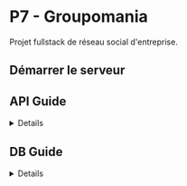 # P7 - Groupomania
Projet fullstack de réseau social d'entreprise. 

## Démarrer le serveur

## API Guide
<details>

### User
* **POST** /users/signup  
Crée un nouvel utilisateur et l'ajoute à la table Users    
  
**req**: {  
  username: string,  
  password: string,  
  email: string,  
  first_name: string,  
  last_name: string,  
  bio: string  
}  
*exemple*: {  
  username: 'a.dupont',  
  password: '425SFHjs6/',  
  email: 'a.dupont@mail.com',  
  first_name: 'Alain',  
  last_name: 'Dupont',  
  bio: 'Moi c'est Alain, responsable de la manutention chez Groupomania!'  
}
  
**res**: **200 OK** {  
  message: 'Utilisateur créé'  
}  
*erreurs possibles*:  
`* 400 Bad Request: utilisateur déjà existant`  
`* 400 Bad Request: utilisation de caractères non autorisés`  
  
* **POST** /users/login  
Va chercher l'utilisateur dans la table Users, puis retourne un token de session  
  
**req**: {  
  username: string,  
  password: string  
}  
*exemple*: {  
  username: 'a.dupont' || 'a.dupont@mail.com',  
  password: '425SFHjs6/'  
}  
  
**res**: **200 OK** {  
  user_id: number,  
  token: string  
}  
*erreurs possibles*:  
`* 401 Unauthorized: utilisateur inexistant`  
`* 401 Unauthorized: mot de passe erroné`  
  
* **GET** /users/:id  
Récupère les informations de l'utilisateur correspondant à l'id donné  
  
**req**: -  
  
**res**: **200 OK** {  
  id: number,  
  username: string,  
  first_name: string,  
  last_name: string,  
  bio: string,  
  profile_picture: string  
}  
*erreurs possibles*:  
`* 404 Not Found: aucun utilisateur ne correspondant à cet identifiant`  
   
* **PUT** /users/:id  
Met à jour les infos de l'utilisateur dans la table Users  
  
**req**: {  
  user_id: number,  
  first_name: string,  
  last_name: string,  
  bio: string,  
  profile_picture: string  
}  
*exemple*: {  
  user_id: 123,  
  first_name: 'Georges',  
  last_name: 'Durand',  
  bio: 'Je m'appelle Georges, je travaille dans le département RH.',  
  profile_picture: 'https://host.new-pic.jpeg'  
}  
  
**res**: **200 OK** {  
  message: 'Informations mises à jour'  
}  
*erreurs possibles*:  
`* 400 Bad Request: un champ contient des caractères non autorisés`  
  
* **DELETE** /users/:id  
Supprime l'utilisateur de la base de données  
  
**req**: {  
  user_id: number,  
  password: string  
}  
*exemple*: {  
  user_id: 123,  
  password: '425SFHjs6/'  
}  
  
**res**: **200 OK** {  
  message: 'Utilisateur supprimé'  
}  
*erreurs possibles*:  
`* 401 Unauthorized: mot de passe erroné`  
  
### Topic
* **GET** /topics  
Récupère la liste de tous les objets Topic de la base de données  
  
**req**: -  
  
**res**: **200 OK** [  
  {topic1},  
  {topic2},  
  ...  
]   
  
* **GET** /topics/:id  
Récupère l'objet Topic correspondant à l'id passé en paramètre  
  
**req**: -  
  
**res**: **200 OK** {  
  id: number,  
  author_id: number,  
  name: string,  
  description: string  
}  
  
* **POST** /topics  
Crée un nouveau topic et l'ajoute à la table Topics  
  
**req**: {  
  author_id: number,  
  name: string,  
  description: string  
}  
*exemple*: {  
  author_id: 123,  
  name: 'Animaux',  
  description: 'Ce forum concerne les animaux'  
}  
  
**res**: **200 OK** {  
  message: 'Topic créé'  
}  
*erreurs possibles*:  
`* 400 Bad Request: un champ contient des caractères non autorisés`  
`* 400 Bad Request: un champ requis n'est pas rempli`  
  
* **DELETE** /topics/:id  
Supprime un topic de la base de données (possible seulement pour le créateur du topic)  
  
**req**: {  
  id: number,  
  user_id: number  
}  
*exemple*: {  
  id: 15,  
  user_id: 123  
}  
  
**res**: **200 OK** {  
  message: 'Topic supprimé'  
}  
*erreurs possibles*:  
`* 401 Unauthorized: vous n'avez pas les droits nécessaires à la suppression de ce topic`  
  
### Post
* **POST** /topics/:id/posts  
Crée un nouveau post et l'ajoute à la table Posts  
  
**req**: {  
  author_id: number,  
  topic_id: number,  
  content: string  
}  
*exemple*: {  
  author_id: 123,  
  topic_id: 15,  
  content: "J'adore mon chien"  
}  
  
**res**: **200 OK** {  
  message: 'Post créé'  
}  
*erreurs possibles*:  
`* 400 Bad Request: un champ contient des caractères non autorisés`  
`* 400 Bad Request: un champ requis n'est pas rempli`  
  
* **GET** /topics/:id/posts  
Récupère la liste de tous les objets post (contenant toutes les infos nécessaires à l'affichage des posts) pour le topic donné  
  
**req**: -  
  
**res**: **200 OK** [  
  {post1},  
  {post2},  
  ...  
]  
  
* **GET** /topics/:id/posts/:id  
Retourne le post (avec les infos liées nécessaires au bon affichage du post récupérées d'autres tables) correspondant à l'id donné pour un topic donné  
  
**req**: -  
  
**res**: **200 OK** {  
  id: number,  
  topic_id: number,  
  author_id: number,  
  author_username: string,  
  author_firstName: string,  
  author_lastName: string,  
  date_publication: string,  
  content: string,  
  likes: number,  
  dislikes: number,  
  has_liked: array,  
  has_disliked: array,  
  number_of_comments: number  
}  
*erreurs possibles*:  
`* 404 Not Found: la ressource demandée n'existe pas`  
    
* **PUT** /topics/:id/posts/:id  
Met à jour le post donné dans la base de données (possible seulement pour le créateur du post)  
  
**req**: {  
  id: number,  
  topic_id: number,  
  user_id: number,  
  content: string  
}  
*exemple*: {  
  id: 456,  
  topic_id: 15,  
  user_id: 123,  
  content: "J'adore vraiment mon chien"  
}  
  
**res**: **200 OK** {  
  message: 'Post mis à jour'  
}  
*erreurs possibles*:  
`* 400 Bad Request: un champ contient des caractères non autorisés`  
`* 401 Unauthorized: vous n'avez pas l'autorisation requise pour effectuer cette opération`  
  
* **DELETE** /topics/:id/posts/:id  
Supprime le post de la base de données (possible seulement pour le créateur du post)  
  
**req**: {  
  id: number,  
  topic_id: number,  
  user_id: number,  
}  
*exemple*: {  
  id: 456,  
  topic_id: 15,  
  user_id: 123  
}  
  
**res**: **200 OK** {  
  message: 'Post supprimé'  
}
*erreurs possibles*:  
`* 404 Not Found: la ressource demandée n'existe pas`  
`* 401 Unauthorized: vous n'avez pas l'autorisation requise pour effectuer cette opération`  
  
* **POST** /topics/:id/posts/:id/like  
Met à jour les informations concernant les likes du post donné dans la base de données  
*Le paramètre like prend 3 valeurs possibles: -1 (dislike), 0 (neutre), 1 (like)*  
  
**req**: {  
  id: number,  
  topic_id: number,  
  user_id: number,  
  like: number  
}  
*exemple*: {  
  id: 456,  
  topic_id: 15,  
  user_id: 175,  
  like: 1  
}  
  
**res**: **200 OK** {  
  message: 'Post mis à jour avec la nouvelle réaction'  
}  
  
### Comment
* **POST** /topics/:id/posts/:id/comments  
Crée un nouveau commentaire pour le post et l'ajoute à la table Comments  
  
**req**: {  
  author_id: number,  
  post_id: number,  
  content: string  
}  
*exemple*: {  
  author_id: 175,  
  post_id: 456,  
  content: "Comment s'appelle ton chien?"  
}  
  
**res**: **200 OK** {  
  message: 'Commentaire créé'  
}  
*erreurs possibles*:  
`* 400 Bad Request: un champ contient des caractères non autorisés`  
`* 400 Bad Request: un champ requis n'est pas rempli`  
  
* **GET** /topics/:id/posts/:id/comments  
Récupère la liste de tous les objets comment pour le post donné  
  
**req**: -  
  
**res**: **200 OK** [  
  {comment1},  
  {comment2},  
  ...  
]  
  
* **GET** /topics/:id/posts/:id/comments/:id  
Retourne le commentaire correspondant à l'id donné pour un post donné  
  
**req**: -  
  
**res**: **200 OK** {  
  id: number,  
  post_id: number,  
  author_id: number,  
  author_username: string,  
  author_firstName: string,  
  author_lastName: string,  
  date_publication: string,  
  content: string,  
  likes: number,  
  dislikes: number,  
  has_liked: array,  
  has_disliked: array,  
}  
*erreurs possibles*:  
`* 404 Not Found: la ressource demandée n'existe pas`  
    
* **PUT** /topics/:id/posts/:id/comments/:id    
Met à jour le commentaire donné dans la base de données (possible seulement pour le créateur du commentaire)  
  
**req**: {  
  id: number,  
  post_id: number,  
  user_id: number,  
  content: string  
}  
*exemple*: {  
  id: 3,  
  post_id: 456,  
  user_id: 175,  
  content: "Comment s'appelle ce joli chien?"  
}  
  
**res**: **200 OK** {  
  message: 'Commentaire mis à jour'  
}  
*erreurs possibles*:  
`* 400 Bad Request: un champ contient des caractères non autorisés`  
`* 401 Unauthorized: vous n'avez pas l'autorisation requise pour effectuer cette opération`  
  
* **DELETE** /topics/:id/posts/:id/comments/:id   
Supprime le commentaire de la base de données (possible seulement pour le créateur du post)  
  
**req**: {  
  id: number,  
  post_id: number,  
  user_id: number,  
}  
*exemple*: {  
  id: 3,  
  post_id: 456,  
  user_id: 175  
}  
  
**res**: **200 OK** {  
  message: 'Commentaire supprimé'  
}
*erreurs possibles*:  
`* 404 Not Found: la ressource demandée n'existe pas`  
`* 401 Unauthorized: vous n'avez pas l'autorisation requise pour effectuer cette opération`  
  
* **POST** /topics/:id/posts/:id/comments/:id/like    
Met à jour les informations concernant les likes du commentaire donné dans la base de données  
*Le paramètre like prend 3 valeurs possibles: -1 (dislike), 0 (neutre), 1 (like)*  
  
**req**: {  
  id: number,  
  post_id: number,  
  user_id: number,  
  like: number  
}  
*exemple*: {  
  id: 3,  
  post_id: 456,  
  user_id: 250,  
  like: 1  
}  
  
**res**: **200 OK** {  
  message: 'Commentaire mis à jour avec la nouvelle réaction'  
}  
  
</details>

## DB Guide
<details>

### User  
  * id  
  `* PRIMARY_KEY`   
  `* AUTO_INCREMENT`  
  * username  
  `* UNIQUE`  
  `* NOT NULL`    
  * password  
  `* NOT NULL`    
  * email  
  `* UNIQUE`  
  `* NOT NULL`    
  * first_name  
  `* NOT NULL`  
  * last_name  
  `* NOT NULL`  
  * bio  
  * profilePicture  
  INDEX(first_name, last_name)  
  
### Topic  
  * id  
  `* PRIMARY_KEY`   
  `* AUTO_INCREMENT`  
  * author_id  
  `* FK(User.id)`  
  * name  
  `* UNIQUE`  
  `* IND`  
  `* NOT NULL`    
  * description  
  `* NOT NULL`    
  
### Post
  * id  
  `* PRIMARY_KEY`   
  `* AUTO_INCREMENT`    
  * topic_id  
  `* FK(Topic.id)`    
  * author_id  
  `* FK(User.id)`  
  * date_publication  
  `* NOT NULL`    
  * content  
  `* NOT NULL`   
  * likes  
  * dislikes  
  * hasLiked  
  `* []`    
  * hasDisliked  
  `* []`    
  * number_of_comments  
  INDEX(topic_id, id)  
  INDEX(likes, number_of_comments)  
  
### Comment
  * id     
  `* PRIMARY_KEY`   
  `* AUTO_INCREMENT`  
  * post_id  
  `* FK(Post.id)`    
  * author_id  
  `* FK(User.id)`  
  * date_publication  
  `* NOT NULL`      
  * content  
  `* NOT NULL`    
  * likes  
  * dislikes  
  * has_liked  
  `* []`    
  * has_disliked  
  `* []`    
  INDEX(post_id, id)  
  
</details>